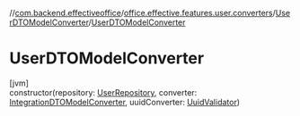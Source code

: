 //[com.backend.effectiveoffice](../../../index.md)/[office.effective.features.user.converters](../index.md)/[UserDTOModelConverter](index.md)/[UserDTOModelConverter](-user-d-t-o-model-converter.md)

# UserDTOModelConverter

[jvm]\
constructor(repository: [UserRepository](../../office.effective.features.user.repository/-user-repository/index.md), converter: [IntegrationDTOModelConverter](../-integration-d-t-o-model-converter/index.md), uuidConverter: [UuidValidator](../../office.effective.common.utils/-uuid-validator/index.md))
